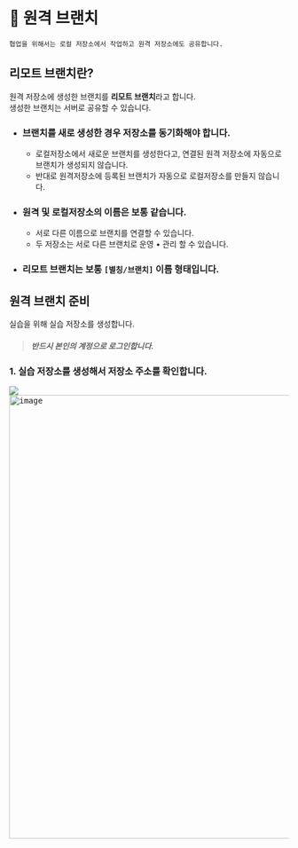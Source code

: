 # **:iphone: 원격 브랜치**
```PROPERTIES
협업을 위해서는 로컬 저장소에서 작업하고 원격 저장소에도 공유합니다.
```

## **리모트 브랜치란?**
원격 저장소에 생성한 브랜치를 **리모트 브랜치**라고 합니다.<br>
생성한 브랜치는 서버로 공유할 수 있습니다.<br>
- ### 브랜치를 새로 생성한 경우 저장소를 동기화해야 합니다.
    - 로컬저장소에서 새로운 브랜치를 생성한다고, 연결된 원격 저장소에 자동으로 브랜치가 생성되지 않습니다.<br>
    - 반대로 원격저장소에 등록된 브랜치가 자동으로 로컬저장소를 만들지 않습니다.
- ### 원격 및 로컬저장소의 이름은 보통 같습니다.
    - 서로 다른 이름으로 브랜치를 연결할 수 있습니다.
    - 두 저장소는 서로 다른 브랜치로 운영 • 관리 할 수 있습니다.
- ### 리모트 브랜치는 보통 `[별칭/브랜치]` 이름 형태입니다.

## **원격 브랜치 준비**
실습을 위해 실습 저장소를 생성합니다.<br>
> ##### 반드시 본인의 계정으로 로그인합니다.

### **1. 실습 저장소를 생성해서 저장소 주소를 확인합니다.**<br>
<kbd>
<img src="https://user-images.githubusercontent.com/45596014/193051781-80b82c60-1940-45fb-9419-ce0c5b57860e.jpg">
</kbd>
<kbd>
<img width="800" alt="image" src="https://user-images.githubusercontent.com/45596014/194217895-36e5f763-4c49-4503-a244-8b309d16066e.jpg">
</kbd>